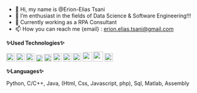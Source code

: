 - 👋 Hi, my name is @Erion-Elias Tsani
- 👀 I’m enthusiast in the fields of Data Science & Software Engineering!!!
- 🌱 Currently working as a RPA Consultant
- 📫 How you can reach me {email} : erion.elias.tsani@gmail.com

<!---
Erjon-19/Erjon-19 is a ✨ special ✨ repository because its `README.md` (this file) appears on your GitHub profile.
You can click the Preview link to take a look at your changes.
--->

**✨Used Technologies✨**

<!--Blue Prism, Power BI, Azure Devops, Pytorch, Docker, Colab, Jupyter, Gradio, Linux, GitKraken, Filezila-->
<code><img height="22" src="https://user-images.githubusercontent.com/27078533/79024258-b1f7e680-7b82-11ea-8775-11eb1ee0871c.png"></code>
<code><img height="22" src="https://e7.pngegg.com/pngimages/327/384/png-clipart-power-bi-business-intelligence-microsoft-azure-microsoft-dynamics-cloud-computing-cloud-computing-angle-text.png"></code>
<code><img height="22" src="https://cdn.iconscout.com/icon/free/png-256/azure-devops-3628645-3029870.png"></code>
<code><img height="18" src="https://raw.githubusercontent.com/pytorch/pytorch/master/docs/source/_static/img/pytorch-logo-dark.svg"></code>
<code><img height="20" src="https://upload.wikimedia.org/wikipedia/commons/4/4e/Docker_%28container_engine%29_logo.svg"></code>
<code><img height="22" src="https://colab.research.google.com/img/colab_favicon_256px.png"></code>
<code><img height="22" src="https://friconix.com/png/fi-xnsuxl-jupyter-notebook.png"></code>
<code><img height="22" src="https://encrypted-tbn3.gstatic.com/images?q=tbn:ANd9GcRfGHDG-dX3ZcnYZv4k0ouRPQltrU0FjWc1FTDoWS-KybYY4IIk"></code>
<code><img height="25" src="https://upload.wikimedia.org/wikipedia/commons/a/ab/Linux_Logo_in_Linux_Libertine_Font.svg"></code>
<code><img height="26" src="https://www.gitkraken.com/wp-content/uploads/2021/06/gitkraken-logo-dark-sq.svg"></code>
<code><img height="22" src="https://upload.wikimedia.org/wikipedia/commons/0/01/FileZilla_logo.svg"></code>

**✨Languages✨**

Python, C/C++, Java, (Html, Css, Javascript, php), Sql, Matlab, Assembly
